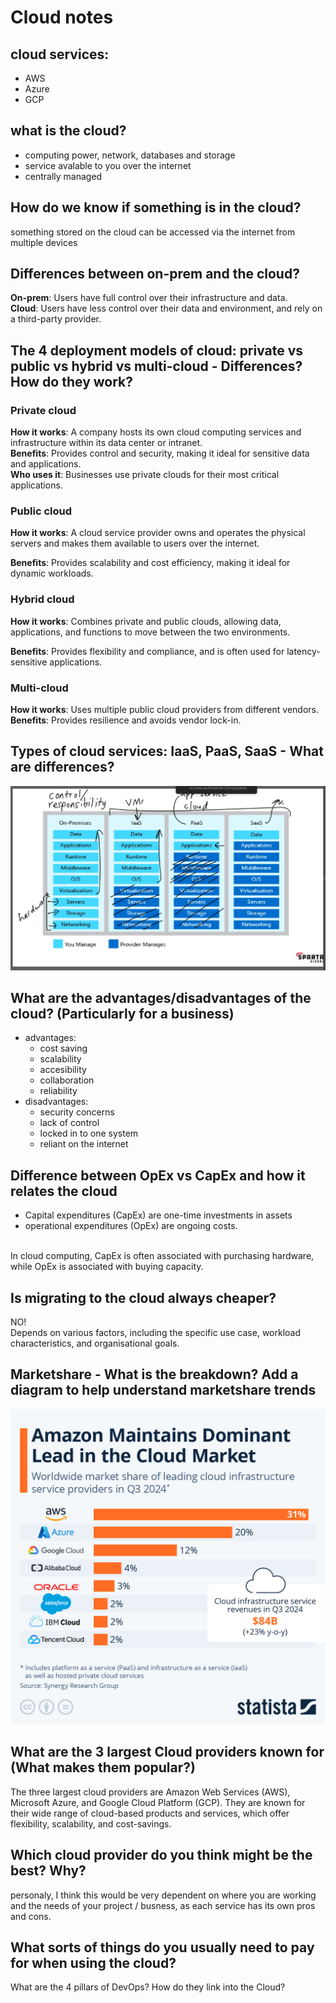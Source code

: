 # Cloud notes 

## cloud services: 

* AWS 
* Azure 
* GCP 

## what is the cloud? 

* computing power, network, databases and storage 
* service avalable to you over the internet 
* centrally managed 


## How do we know if something is in the cloud? 

something stored on the cloud can be accessed via the internet from multiple devices 

## Differences between on-prem and the cloud? 

**On-prem**: Users have full control over their infrastructure and data. <br>
**Cloud**: Users have less control over their data and environment, and rely on a third-party provider. 

## The 4 deployment models of cloud: private vs public vs hybrid vs multi-cloud - Differences? How do they work? 

### Private cloud

**How it works**: A company hosts its own cloud computing services and infrastructure within its data center or intranet. <br>
**Benefits**: Provides control and security, making it ideal for sensitive data and applications. <br>
**Who uses it**: Businesses use private clouds for their most critical applications. <br>

### Public cloud

**How it works**: A cloud service provider owns and operates the physical servers and makes them available to users over the internet. <br>

**Benefits**: Provides scalability and cost efficiency, making it ideal for dynamic workloads. <br>

### Hybrid cloud

**How it works**: Combines private and public clouds, allowing data, applications, and functions to move between the two environments. <br>

**Benefits**: Provides flexibility and compliance, and is often used for latency-sensitive applications. <br>

### Multi-cloud 

**How it works**: Uses multiple public cloud providers from different vendors. <br>
**Benefits**: Provides resilience and avoids vendor lock-in. <br>

## Types of cloud services: IaaS, PaaS, SaaS - What are differences? 
![cloud services comparison diagram](../cloud-s-types.png)

## What are the advantages/disadvantages of the cloud? (Particularly for a business) 

* advantages: 
  * cost saving 
  * scalability 
  * accesibility 
  * collaboration 
  * reliability
* disadvantages: 
  * security concerns 
  * lack of control 
  * locked in to one system 
  * reliant on the internet 
  
## Difference between OpEx vs CapEx and how it relates the cloud 

* Capital expenditures (CapEx) are one-time investments in assets
* operational expenditures (OpEx) are ongoing costs.
<br>
In cloud computing, CapEx is often associated with purchasing hardware, while OpEx is associated with buying capacity. 


## Is migrating to the cloud always cheaper? 
NO! <br>
Depends on various factors, including the specific use case, workload characteristics, and organisational goals. 


## Marketshare - What is the breakdown? Add a diagram to help understand marketshare trends 
![alt text](../cloud_marketshare.jpeg)


## What are the 3 largest Cloud providers known for (What makes them popular?) 
The three largest cloud providers are Amazon Web Services (AWS), Microsoft Azure, and Google Cloud Platform (GCP). They are known for their wide range of cloud-based products and services, which offer flexibility, scalability, and cost-savings. 

## Which cloud provider do you think might be the best? Why? 
personaly, I think this would be very dependent on where you are working and the needs of your project / busness, as each service has its own pros and cons. 


## What sorts of things do you usually need to pay for when using the cloud? 
What are the 4 pillars of DevOps? How do they link into the Cloud? 